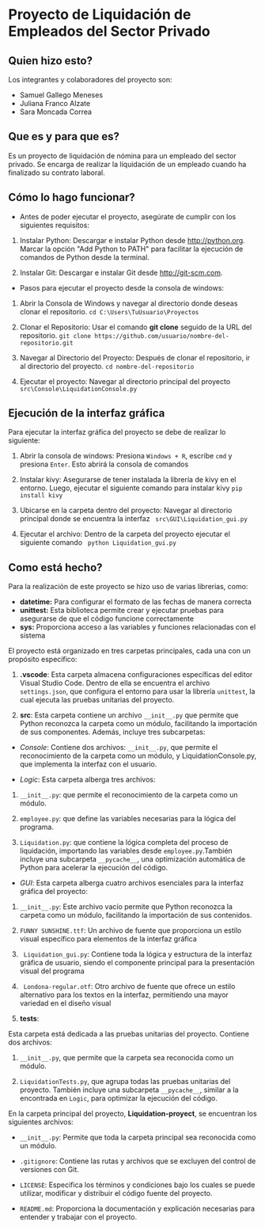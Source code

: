 # **Proyecto de Liquidación de Empleados del Sector Privado**

## **Quien hizo esto?**

Los integrantes y colaboradores del proyecto son:

- Samuel Gallego Meneses
- Juliana Franco Alzate
- Sara Moncada Correa

## **Que es y para que es?**

Es un proyecto de liquidación de nómina para un empleado del sector privado. Se encarga de realizar la liquidación de un empleado cuando ha finalizado su contrato laboral.

## **Cómo lo hago funcionar?**

- Antes de poder ejecutar el proyecto, asegúrate de cumplir con los siguientes requisitos:

1. Instalar Python: Descargar e instalar Python desde http://python.org. Marcar la opción "Add Python to PATH" para facilitar la ejecución de comandos de Python desde la terminal.

2. Instalar Git: Descargar e instalar Git desde http://git-scm.com.

- Pasos para ejecutar el proyecto desde la consola de windows:

1. Abrir la Consola de Windows y navegar al directorio donde deseas clonar el repositorio.
```cd C:\Users\TuUsuario\Proyectos```

2. Clonar el Repositorio: Usar el comando **git clone** seguido de la URL del repositorio.
```git clone https://github.com/usuario/nombre-del-repositorio.git```

3. Navegar al Directorio del Proyecto: Después de clonar el repositorio, ir al directorio del proyecto.
```cd nombre-del-repositorio```

4. Ejecutar el proyecto: Navegar al directorio principal del proyecto
``` src\Console\LiquidationConsole.py```

## **Ejecución de la interfaz gráfica**

Para ejecutar la interfaz gráfica del proyecto se debe de realizar lo siguiente:

1. Abrir la consola de windows: Presiona ```Windows + R```, escribe ```cmd``` y presiona ```Enter```. Esto abrirá la consola de comandos

2. Instalar kivy: Asegurarse de tener instalada la librería de kivy en el entorno. Luego, ejecutar el siguiente comando para instalar kivy ```pip install kivy```

3. Ubicarse en la carpeta dentro del proyecto: Navegar al directorio principal donde se encuentra la interfaz
``` src\GUI\Liquidation_gui.py```

4. Ejecutar el archivo: Dentro de la carpeta del proyecto ejecutar el siguiente comando
``` python Liquidation_gui.py```

## **Como está hecho?**

Para la realización de este proyecto se hizo uso de varias librerias, como:

- **datetime:** Para configurar el formato de las fechas de manera correcta
- **unittest:** Esta biblioteca permite crear y ejecutar pruebas para asegurarse de que el código funcione correctamente
- **sys:** Proporciona acceso a las variables y funciones relacionadas con el sistema

El proyecto está organizado en tres carpetas principales, cada una con un propósito específico:

1. **.vscode**:
Esta carpeta almacena configuraciones específicas del editor Visual Studio Code. Dentro de ella se encuentra el archivo ```settings.json```, que configura el entorno para usar la librería ```unittest```, la cual ejecuta las pruebas unitarias del proyecto.

2. **src**:
Esta carpeta contiene un archivo ```__init__.py``` que permite que Python reconozca la carpeta como un módulo, facilitando la importación de sus componentes. Además, incluye tres subcarpetas:

- *Console*: Contiene dos archivos: ```__init__.py```, que permite el reconocimiento de la carpeta como un módulo, y LiquidationConsole.py, que implementa la interfaz con el usuario.

- *Logic*: Esta carpeta alberga tres archivos:

1. ```__init__.py```: que permite el reconocimiento de la carpeta como un módulo.

2. ```employee.py```: que define las variables necesarias para la lógica del programa.

3. ```Liquidation.py```: que contiene la lógica completa del proceso de liquidación, importando las variables desde ```employee.py```.También incluye una subcarpeta ```__pycache__```, una optimización automática de Python para acelerar la ejecución del código.

- *GUI*: Esta carpeta alberga cuatro archivos esenciales para la interfaz gráfica del proyecto:

1. ```__init__.py```: Este archivo vacío permite que Python reconozca la carpeta como un módulo, facilitando la importación de sus contenidos.

2. ```FUNNY SUNSHINE.ttf```: Un archivo de fuente que proporciona un estilo visual específico para elementos de la interfaz gráfica

3. ``` Liquidation_gui.py```: Contiene toda la lógica y estructura de la interfaz gráfica de usuario, siendo el componente principal para la presentación visual del programa

4. ``` Londona-regular.otf```: Otro archivo de fuente que ofrece un estilo alternativo para los textos en la interfaz, permitiendo una mayor variedad en el diseño visual


3. **tests**:

Esta carpeta está dedicada a las pruebas unitarias del proyecto. Contiene dos archivos:

1. ```__init__.py```, que permite que la carpeta sea reconocida como un módulo.

2. ```LiquidationTests.py```, que agrupa todas las pruebas unitarias del proyecto. También incluye una subcarpeta ```__pycache__```, similar a la encontrada en ```Logic```, para optimizar la ejecución del código.


En la carpeta principal del proyecto, **Liquidation-proyect**, se encuentran los siguientes archivos:

- ```__init__.py```: Permite que toda la carpeta principal sea reconocida como un módulo.

- ```.gitignore```: Contiene las rutas y archivos que se excluyen del control de versiones con Git.

- ```LICENSE```: Especifica los términos y condiciones bajo los cuales se puede utilizar, modificar y distribuir el código fuente del proyecto.

- ```README.md```: Proporciona la documentación y explicación necesarias para entender y trabajar con el proyecto.
